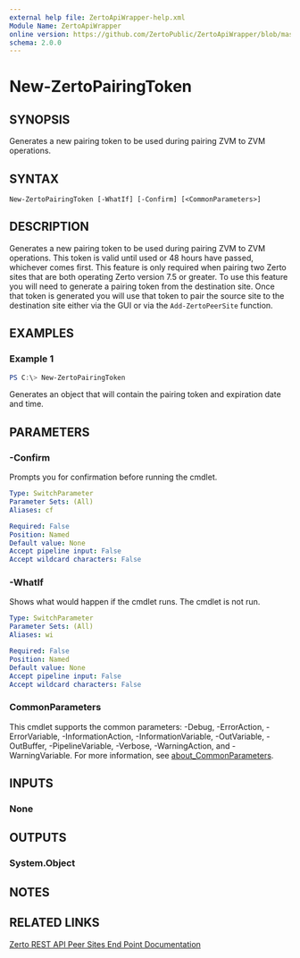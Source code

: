 ```yaml
---
external help file: ZertoApiWrapper-help.xml
Module Name: ZertoApiWrapper
online version: https://github.com/ZertoPublic/ZertoApiWrapper/blob/master/docs/New-ZertoPairingToken.md
schema: 2.0.0
---
```


# New-ZertoPairingToken

## SYNOPSIS
Generates a new pairing token to be used during pairing ZVM to ZVM operations.

## SYNTAX

```
New-ZertoPairingToken [-WhatIf] [-Confirm] [<CommonParameters>]
```

## DESCRIPTION
Generates a new pairing token to be used during pairing ZVM to ZVM operations. This token is valid until used or 48 hours have passed, whichever comes first. This feature is only required when pairing two Zerto sites that are both operating Zerto version 7.5 or greater. To use this feature you will need to generate a pairing token from the destination site. Once that token is generated you will use that token to pair the source site to the destination site either via the GUI or via the `Add-ZertoPeerSite` function.

## EXAMPLES

### Example 1
```powershell
PS C:\> New-ZertoPairingToken
```

Generates an object that will contain the pairing token and expiration date and time.

## PARAMETERS

### -Confirm
Prompts you for confirmation before running the cmdlet.

```yaml
Type: SwitchParameter
Parameter Sets: (All)
Aliases: cf

Required: False
Position: Named
Default value: None
Accept pipeline input: False
Accept wildcard characters: False
```

### -WhatIf
Shows what would happen if the cmdlet runs.
The cmdlet is not run.

```yaml
Type: SwitchParameter
Parameter Sets: (All)
Aliases: wi

Required: False
Position: Named
Default value: None
Accept pipeline input: False
Accept wildcard characters: False
```

### CommonParameters
This cmdlet supports the common parameters: -Debug, -ErrorAction, -ErrorVariable, -InformationAction, -InformationVariable, -OutVariable, -OutBuffer, -PipelineVariable, -Verbose, -WarningAction, and -WarningVariable. For more information, see [about_CommonParameters](http://go.microsoft.com/fwlink/?LinkID=113216).

## INPUTS

### None

## OUTPUTS

### System.Object
## NOTES

## RELATED LINKS

[Zerto REST API Peer Sites End Point Documentation](http://s3.amazonaws.com/zertodownload_docs/Latest/Zerto%20Virtual%20Replication%20Zerto%20Virtual%20Manager%20%28ZVM%29%20-%20vSphere%20Online%20Help/index.html#page/RestfulAPIs%2FStatusAPIs.5.046.html%23)
